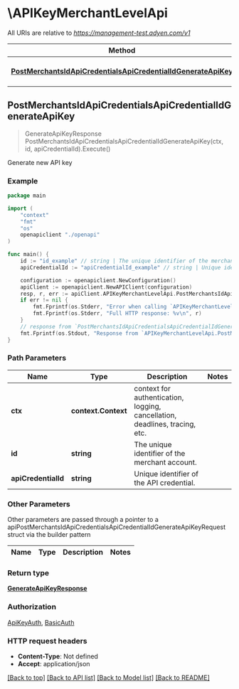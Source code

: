 # \APIKeyMerchantLevelApi

All URIs are relative to *https://management-test.adyen.com/v1*

Method | HTTP request | Description
------------- | ------------- | -------------
[**PostMerchantsIdApiCredentialsApiCredentialIdGenerateApiKey**](APIKeyMerchantLevelApi.md#PostMerchantsIdApiCredentialsApiCredentialIdGenerateApiKey) | **Post** /merchants/{id}/apiCredentials/{apiCredentialId}/generateApiKey | Generate new API key



## PostMerchantsIdApiCredentialsApiCredentialIdGenerateApiKey

> GenerateApiKeyResponse PostMerchantsIdApiCredentialsApiCredentialIdGenerateApiKey(ctx, id, apiCredentialId).Execute()

Generate new API key



### Example

```go
package main

import (
    "context"
    "fmt"
    "os"
    openapiclient "./openapi"
)

func main() {
    id := "id_example" // string | The unique identifier of the merchant account.
    apiCredentialId := "apiCredentialId_example" // string | Unique identifier of the API credential.

    configuration := openapiclient.NewConfiguration()
    apiClient := openapiclient.NewAPIClient(configuration)
    resp, r, err := apiClient.APIKeyMerchantLevelApi.PostMerchantsIdApiCredentialsApiCredentialIdGenerateApiKey(context.Background(), id, apiCredentialId).Execute()
    if err != nil {
        fmt.Fprintf(os.Stderr, "Error when calling `APIKeyMerchantLevelApi.PostMerchantsIdApiCredentialsApiCredentialIdGenerateApiKey``: %v\n", err)
        fmt.Fprintf(os.Stderr, "Full HTTP response: %v\n", r)
    }
    // response from `PostMerchantsIdApiCredentialsApiCredentialIdGenerateApiKey`: GenerateApiKeyResponse
    fmt.Fprintf(os.Stdout, "Response from `APIKeyMerchantLevelApi.PostMerchantsIdApiCredentialsApiCredentialIdGenerateApiKey`: %v\n", resp)
}
```

### Path Parameters


Name | Type | Description  | Notes
------------- | ------------- | ------------- | -------------
**ctx** | **context.Context** | context for authentication, logging, cancellation, deadlines, tracing, etc.
**id** | **string** | The unique identifier of the merchant account. | 
**apiCredentialId** | **string** | Unique identifier of the API credential. | 

### Other Parameters

Other parameters are passed through a pointer to a apiPostMerchantsIdApiCredentialsApiCredentialIdGenerateApiKeyRequest struct via the builder pattern


Name | Type | Description  | Notes
------------- | ------------- | ------------- | -------------



### Return type

[**GenerateApiKeyResponse**](GenerateApiKeyResponse.md)

### Authorization

[ApiKeyAuth](../README.md#ApiKeyAuth), [BasicAuth](../README.md#BasicAuth)

### HTTP request headers

- **Content-Type**: Not defined
- **Accept**: application/json

[[Back to top]](#) [[Back to API list]](../README.md#documentation-for-api-endpoints)
[[Back to Model list]](../README.md#documentation-for-models)
[[Back to README]](../README.md)

